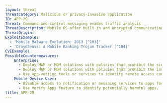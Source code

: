 ```yaml
---
layout: threat
ThreatCategory: Malicious or privacy-invasive application
ID: APP-29
Threat: Command-and-control messaging evades traffic analysis
ThreatDescription: Mobile OS offer built-in and encrypted communication channels that may appear to be normal traffic or occur out-of-band (over a cellular connection), thereby evading detection by Wi-Fi-based enterprise traffic analysis tools. Google offers Google Cloud Messaging (GCM) and newly, Firebase Cloud Messaging (FCM), which provides two-way communication. Apple offers the Apple Push Notification Service (APNS), which offers one-way communication from server-to-device. Both services are commonly used within mobile apps, which makes detecting abuse of these services difficult.
ThreatOrigin:
ExploitExample:
  - 'Mobile Malware Evolution: 2013 [^103]'
  - 'DroydSeuss: A Mobile Banking Trojan Tracker [^104]'
CVEExample:
PossibleCountermeasures:
    Enterprise:
      - Deploy MAM or MDM solutions with policies that prohibit the side-loading of apps, which may bypass security checks on the app.
      - Deploy MAM or MDM solutions with policies that prohibit the installation of apps from 3rd party (unofficial) app stores.
      - Use app-vetting tools or services to identify remote access control apps that receive commands over notification or messaging serices or other communication channels.
    Mobile Device User:
      - Disable access to notification or messaing services to apps for which such functions are not actually used.
      - Use Verify Apps feature to identify potentially harmful apps.
title: APP-29
---
```

